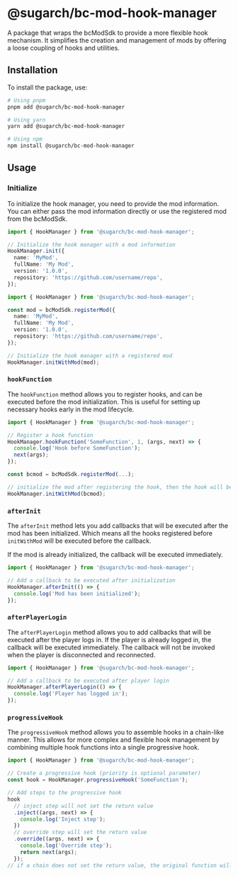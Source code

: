 # @sugarch/bc-mod-hook-manager

A package that wraps the bcModSdk to provide a more flexible hook mechanism. It simplifies the creation and management of mods by offering a loose coupling of hooks and utilities.

## Installation

To install the package, use:

```bash
# Using pnpm
pnpm add @sugarch/bc-mod-hook-manager

# Using yarn
yarn add @sugarch/bc-mod-hook-manager

# Using npm
npm install @sugarch/bc-mod-hook-manager
```

## Usage

### Initialize

To initialize the hook manager, you need to provide the mod information. You can either pass the mod information directly or use the registered mod from the bcModSdk.

```typescript
import { HookManager } from '@sugarch/bc-mod-hook-manager';

// Initialize the hook manager with a mod information
HookManager.init({
  name: 'MyMod',
  fullName: 'My Mod',
  version: '1.0.0',
  repository: 'https://github.com/username/repo',
});
```

```typescript
import { HookManager } from '@sugarch/bc-mod-hook-manager';

const mod = bcModSdk.registerMod({
  name: 'MyMod',
  fullName: 'My Mod',
  version: '1.0.0',
  repository: 'https://github.com/username/repo',
});

// Initialize the hook manager with a registered mod
HookManager.initWithMod(mod);
```

### `hookFunction`
The `hookFunction` method allows you to register hooks, and can be executed before the mod initialization. This is useful for setting up necessary hooks early in the mod lifecycle.

```typescript
import { HookManager } from '@sugarch/bc-mod-hook-manager';

// Register a hook function
HookManager.hookFunction('SomeFunction', 1, (args, next) => {
  console.log('Hook before SomeFunction');
  next(args);
});

const bcmod = bcModSdk.registerMod(...);

// initialize the mod after registering the hook, then the hook will be executed
HookManager.initWithMod(bcmod);
```

### `afterInit`

The `afterInit` method lets you add callbacks that will be executed after the mod has been initialized. Which means all the hooks registered before `initWithMod` will be executed before the callback.

If the mod is already initialized, the callback will be executed immediately.

```typescript
import { HookManager } from '@sugarch/bc-mod-hook-manager';

// Add a callback to be executed after initialization
HookManager.afterInit(() => {
  console.log('Mod has been initialized');
});
```

### `afterPlayerLogin`

The `afterPlayerLogin` method allows you to add callbacks that will be executed after the player logs in. If the player is already logged in, the callback will be executed immediately.
The callback will not be invoked when the player is disconnected and reconnected.

```typescript
import { HookManager } from '@sugarch/bc-mod-hook-manager';

// Add a callback to be executed after player login
HookManager.afterPlayerLogin(() => {
  console.log('Player has logged in');
});
```

### `progressiveHook`

The `progressiveHook` method allows you to assemble hooks in a chain-like manner. This allows for more complex and flexible hook management by combining multiple hook functions into a single progressive hook.

```typescript
import { HookManager } from '@sugarch/bc-mod-hook-manager';

// Create a progressive hook (priority is optional parameter)
const hook = HookManager.progressiveHook('SomeFunction');

// Add steps to the progressive hook
hook
  // inject step will not set the return value
  .inject((args, next) => {
    console.log('Inject step');
  })
  // override step will set the return value
  .override((args, next) => {
    console.log('Override step');
    return next(args);
  });
// if a chain does not set the return value, the original function will be called after the last step
```
